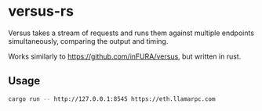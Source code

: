 # versus-rs
Versus takes a stream of requests and runs them against multiple endpoints simultaneously, comparing the output and timing.

Works similarly to https://github.com/inFURA/versus, but written in rust.

## Usage

  ```bash
  cargo run -- http://127.0.0.1:8545 https://eth.llamarpc.com
  ```
